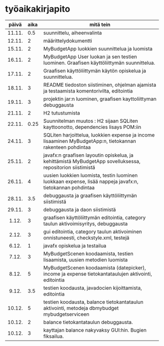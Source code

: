 
# työaikakirjapito

| päivä |aika  | mitä tein |
| :----:|:-----|---------|
| 11.11.|  0.5 | suunnittelu, aiheenvalinta |
| 12.11.|   2  | määrittelydokumentti |
| 15.11.|   2  | MyBudgetApp luokkien suunnittelua ja luomista |
| 16.11.|   2  | MyBudgetApp User luokan ja sen testien luominen. Graafisen käyttöliittymän suunnittelua.  |
| 17.11.|   2  | Graafisen käyttöliittymän käytön opiskelua ja suunnittelua.  |
| 18.11.|   3  | README tiedoston siistiminen, ohjelman ajamista ja testaamista komentorivilta, editointia  |
| 19.11.|   3  | projektin jar:n luominen, graafisen kayttoliittyman debuggausta  |
| 21.11.|   2  | H2 tutustumista  |
| 22.11.|   0.25  | Suunnitelman muutos : H2 sijaan SQLiten kayttoonotto, dependencies lisays POM:iin |
| 24.11.|   3  |SQLiten harjoittelua, luokkien expense ja income lisaaminen MyBudgetApp:n, tietokannan rakenteen pohdintaa |
| 25.11.|   2  |javafx:n graafisen layoutin opiskelua, ja kehittämistä MyBudgetApp sovelluksessa, repositorion siistimistä|
| 26.11.|   4  |uusien luokkien luomista, testin luominen luokkaan expense, lisää nappeja javafx:n, tietokannan pohdintaa|
| 28.11.|   3.5  |debuggausta ja graafisen käyttöliittymän siistimistä|
| 29.11.|   3  |debuggausta ja daon siistimistä|
| 1.12.|   3  |graafisen käyttöliittymän editointia, category taulun aktivoimisyritys, debuggausta|
| 2.12.|   3  |gui editointia, category taulun aktivoiminen onnistuneesti, checkstyle.xml, testejä |
| 6.12.|   1  |javafx opiskelua ja testailua|
| 7.12.|   3  |MyBudgetScenen koodaamista, testien lisaamista, uusien metodien luomista|
|8.12.|    5 |MyBudgetScenen koodaamista (datepicker), income ja expense tietokantataulujen aktivointi, editointia|
|9.12.|    3.5 |testien koodausta, javadocien kijoittamista, editointia|
|10.12.|    5 |testien koodausta, balance tietokantataulun aktivointi, metodeja dbmybudget mybudgetserviceen|
|10.12.|    2 |balance tietokantataulun debuggausta.  |
|10.12.|    3 |kayttajan balance nakyvaksy GUI:hin. Bugien fiksailua.|





